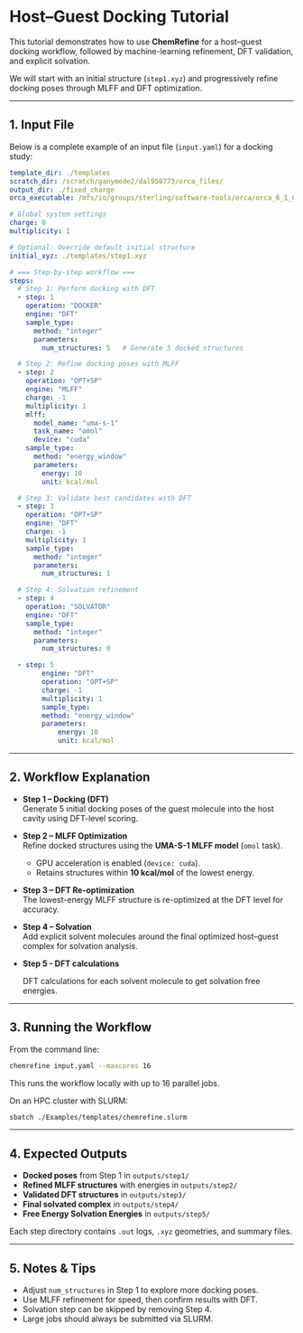 # Host–Guest Docking Tutorial

This tutorial demonstrates how to use **ChemRefine** for a host–guest docking workflow, followed by machine-learning refinement, DFT validation, and explicit solvation.  

We will start with an initial structure (`step1.xyz`) and progressively refine docking poses through MLFF and DFT optimization.

---

## 1. Input File

Below is a complete example of an input file (`input.yaml`) for a docking study:

```yaml
template_dir: ./templates
scratch_dir: /scratch/ganymede2/dal950773/orca_files/
output_dir: ./fixed_charge
orca_executable: /mfs/io/groups/sterling/software-tools/orca/orca_6_1_0_avx2/orca

# Global system settings
charge: 0
multiplicity: 1

# Optional: Override default initial structure
initial_xyz: ./templates/step1.xyz

# === Step-by-step workflow ===
steps:
  # Step 1: Perform docking with DFT
  - step: 1
    operation: "DOCKER"
    engine: "DFT"
    sample_type:
      method: "integer"
      parameters:
        num_structures: 5   # Generate 5 docked structures

  # Step 2: Refine docking poses with MLFF
  - step: 2
    operation: "OPT+SP"
    engine: "MLFF"
    charge: -1
    multiplicity: 1
    mlff:
      model_name: "uma-s-1"
      task_name: "omol"
      device: "cuda"
    sample_type:
      method: "energy_window"
      parameters:
        energy: 10
        unit: kcal/mol

  # Step 3: Validate best candidates with DFT
  - step: 3
    operation: "OPT+SP"
    engine: "DFT"
    charge: -1
    multiplicity: 1
    sample_type:
      method: "integer"
      parameters:
        num_structures: 1

  # Step 4: Solvation refinement
  - step: 4
    operation: "SOLVATOR"
    engine: "DFT"
    sample_type:
      method: "integer"
      parameters:
        num_structures: 0

  - step: 5
        engine: "DFT"
        operation: "OPT+SP"
        charge: -1
        multiplicity: 1
        sample_type:
        method: "energy_window"
        parameters:
            energy: 10
            unit: kcal/mol

```

---

## 2. Workflow Explanation

- **Step 1 – Docking (DFT)**  
  Generate 5 initial docking poses of the guest molecule into the host cavity using DFT-level scoring.

- **Step 2 – MLFF Optimization**  
  Refine docked structures using the **UMA-S-1 MLFF model** (`omol` task).  
  - GPU acceleration is enabled (`device: cuda`).  
  - Retains structures within **10 kcal/mol** of the lowest energy.

- **Step 3 – DFT Re-optimization**  
  The lowest-energy MLFF structure is re-optimized at the DFT level for accuracy.  

- **Step 4 – Solvation**  
  Add explicit solvent molecules around the final optimized host–guest complex for solvation analysis.  

- **Step 5 - DFT calculations**                                                                  

   DFT calculations for each solvent molecule to get solvation free energies. 

---

## 3. Running the Workflow

From the command line:

```bash
chemrefine input.yaml --maxcores 16
```

This runs the workflow locally with up to 16 parallel jobs.  

On an HPC cluster with SLURM:

```bash
sbatch ./Examples/templates/chemrefine.slurm
```

---

## 4. Expected Outputs

- **Docked poses** from Step 1 in `outputs/step1/`  
- **Refined MLFF structures** with energies in `outputs/step2/`  
- **Validated DFT structures** in `outputs/step3/`  
- **Final solvated complex** in `outputs/step4/`  
- **Free Energy Solvation Energies** in `outputs/step5/`

Each step directory contains `.out` logs, `.xyz` geometries, and summary files.  

---

## 5. Notes & Tips

- Adjust `num_structures` in Step 1 to explore more docking poses.  
- Use MLFF refinement for speed, then confirm results with DFT.  
- Solvation step can be skipped by removing Step 4.  
- Large jobs should always be submitted via SLURM.  
